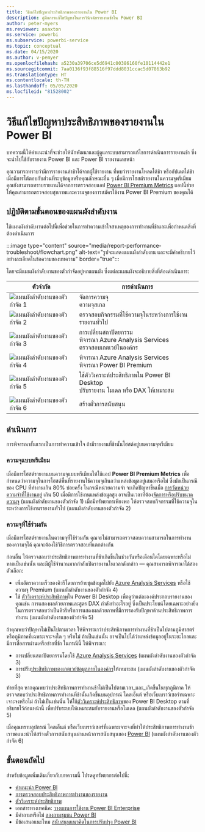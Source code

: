 ```yaml
---
title: วิธีแก้ไขปัญหาประสิทธิภาพของรายงานใน Power BI
description: คู่มือการแก้ไขปัญหาในการวินิจฉัยรายงานช้าใน Power BI
author: peter-myers
ms.reviewer: asaxton
ms.service: powerbi
ms.subservice: powerbi-service
ms.topic: conceptual
ms.date: 04/15/2020
ms.author: v-pemyer
ms.openlocfilehash: a5230a39706ce5d6941c00386160fe10114442e1
ms.sourcegitcommit: 7aa0136f93f88516f97ddd8031ccac5d07863b92
ms.translationtype: HT
ms.contentlocale: th-TH
ms.lasthandoff: 05/05/2020
ms.locfileid: "81528002"
---
```

# <a name="troubleshoot-report-performance-in-power-bi"></a>วิธีแก้ไขปัญหาประสิทธิภาพของรายงานใน Power BI

บทความนี้ให้คำแนะนำที่จะช่วยให้นักพัฒนาและผู้ดูแลระบบสามารถแก้ไขการดำเนินการรายงานช้า ซึ่งจะนำไปใช้กับรายงาน Power BI และ Power BI รายงานเลขหน้า

คุณวามารถทราบว่ามีการรายงานล่าช้าได้จากผู้ใช้รายงาน ที่พบว่ารายงานโหลดได้ช้า หรืออัปเดตได้ช้า เมื่อมีการโต้ตอบกับส่วนที่ระบุข้อมูลหรือคุณลักษณะอื่น ๆ เมื่อมีการโฮสต์รายงานในความจุพรีเมียม คุณยังสามารถทราบรายงานได้จากการตรวจสอบแอป [Power BI Premium Metrics](../service-admin-premium-monitor-capacity.md) แอปนี้ช่วยให้คุณสามารถตรวจสอบสุขภาพและความจุของการสมัครใช้งาน Power BI Premium ของคุณได้

## <a name="follow-flowchart-steps"></a>ปฏิบัติตามขั้นตอนของแผนผังลำดับงาน

ใช้แผนผังลำดับงานต่อไปนี้เพื่อช่วยในการทำความเข้าใจสาเหตุของการทำงานที่ช้าและเพื่อกำหนดสิ่งที่ต้องดำเนินการ

:::image type="content" source="media/report-performance-troubleshoot/flowchart.png" alt-text="รูปจะแสดงแผนผังลำดับงาน และจะมีคำอธิบายไว้อย่างละเอียดในข้อความของบทความ" border="true":::

โดยจะมีแผนผังลำดับงานของตัวกำจัดอยู่หกแผนผัง ซึ่งแต่ละแผนผังจะอธิบายสิ่งที่ต้องดำเนินการ:

|ตัวจำกัด|การดำเนินการ|
|---------|---------|
|![แผนผังลำดับงานของตัวกำจัด 1](media/common/icon-01-red-30x30.png)|จัดการความจุ<br />ความจุสเกล |
|![แผนผังลำดับงานของตัวกำจัด 2](media/common/icon-02-red-30x30.png)|ตรวจสอบกิจกรรมที่ใช้ความจุในระหว่างการใช้งานรายงานทั่วไป|
|![แผนผังลำดับงานของตัวกำจัด 3](media/common/icon-03-red-30x30.png)|การเปลี่ยนสถาปัตยกรรม<br />พิจารณา Azure Analysis Services<br />ตรวจสอบเกตเวย์ในองค์กร|
|![แผนผังลำดับงานของตัวกำจัด 4](media/common/icon-04-red-30x30.png)|พิจารณา Azure Analysis Services<br />พิจารณา Power BI Premium|
|![แผนผังลำดับงานของตัวกำจัด 5](media/common/icon-05-red-30x30.png)|ใช้ตัววิเคราะห์ประสิทธิภาพใน Power BI Desktop<br />ปรับรายงาน โมเดล หรือ DAX ให้เหมาะสม|
|![แผนผังลำดับงานของตัวกำจัด 6](media/common/icon-06-red-30x30.png)|สร้างตั๋วการสนับสนุน|

## <a name="take-action"></a>ดำเนินการ

การพิจารณาขั้นแรกเป็นการทำความเข้าใจ ถ้ามีรายงานที่ช้านั้นโฮสต์อยู่บนความจุพรีเมียม

### <a name="premium-capacity"></a>ความจุแบบพรีเมียม

เมื่อมีการโฮสต์รายงานบนความจุแบบพรีเมียมให้ใช้แอป **Power BI Premium Metrics** เพื่อกำหนดว่าความจุในการโฮสต์พื้นที่รายงานใช้ความจุเกินกว่าแหล่งข้อมูลอยู่เสมอหรือไม่ ซึ่งมักเป็นกรณีของ CPU ที่ทำงานเกิน 80% บ่อยครั้ง ในกรณีหน่วยความจำ จะเกิดปัญหาขึ้นเมื่อ [การวัดหน่วยความจำที่ใช้งานอยู่](../service-premium-metrics-app.md#the-active-memory-metric) เกิน 50 เมื่อมีการใช้งานแหล่งข้อมูลสูง อาจเป็นเวลาที่ต้อง[จัดการหรือปรับขนาดความจุ](../service-admin-premium-manage.md) (แผนผังลำดับงานของตัวกำจัด 1) เมื่อมีทรัพยากรเพียงพอ ให้ตรวจสอบกิจกรรมที่ใช้ความจุในระหว่างการใช้งานรายงานทั่วไป (แผนผังลำดับงานของตัวกำจัด 2)

### <a name="shared-capacity"></a>ความจุที่ใช้ร่วมกัน

เมื่อมีการโฮสต์รายงานในความจุที่ใช้ร่วมกัน คุณจะไม่สามารถตรวจสอบความสามารถในการทำงานของความจุได้ คุณจะต้องใช้วิธีการตรวจสอบที่แตกต่างกัน

ก่อนอื่น ให้ตรวจสอบว่าประสิทธิภาพการทำงานที่ช้าเกิดขึ้นในช่วงวันหรือเดือนใดโดยเฉพาะหรือไม่ หากเป็นเช่นนั้น และมีผู้ใช้จำนวนมากกำลังเปิดรายงานในเวลาดังกล่าว — คุณสามารถพิจารณาได้สองตัวเลือก:

- เพิ่มอัตราความเร็วของคิวรีโดยการย้ายชุดข้อมูลไปยัง [Azure Analysis Services](/azure/analysis-services/analysis-services-overview) หรือใช้ความจุ Premium (แผนผังลำดับงานของตัวกำจัด 4)
- ใช้ [ตัววิเคราะห์ประสิทธิภาพ](../desktop-performance-analyzer.md)ใน Power BI Desktop เพื่อดูว่าแต่ละองค์ประกอบรายงานของคุณเช่น การแสดงผลด้วยภาพและสูตร DAX กำลังทำอะไรอยู่ ซึ่งเป็นประโยชน์โดยเฉพาะอย่างยิ่งในการตรวจสอบว่าเป็นคิวรีหรือการแสดงผลด้วยภาพที่มีการรองรับปัญหาด้านประสิทธิภาพการทำงาน (แผนผังลำดับงานของตัวกำจัด 5)

ถ้าคุณพบว่าปัญหาไม่เป็นไปตามเวลา ให้พิจารณาว่าประสิทธิภาพการทำงานที่ช้าเป็นไปตามภูมิศาสตร์หรือภูมิภาคที่เฉพาะเจาะจงใด ๆ หรือไม่ ถ้าเป็นเช่นนั้น อาจเป็นไปได้ว่าแหล่งข้อมูลอยู่ในระยะไกลและมีการสื่อสารผ่านเครือข่ายที่ช้า ในกรณีนี้ ให้พิจารณา:

- การเปลี่ยนสถาปัตยกรรมโดยใช้ [Azure Analysis Services](/azure/analysis-services/analysis-services-overview) (แผนผังลำดับงานของตัวกำจัด 3)
- การปรับ[ประสิทธิภาพของเกตเวย์ข้อมูลภายในองค์กร](/data-integration/gateway/service-gateway-performance)ให้เหมาะสม (แผนผังลำดับงานของตัวกำจัด 3)

ท้ายที่สุด หากคุณพบว่าประสิทธิภาพการทำงานช้าไม่เป็นไปตามเวลา_และ_เกิดขึ้นในทุกภูมิภาค ให้ตรวจสอบว่าประสิทธิภาพการทำงานที่ช้านั้นเกิดขึ้นบนอุปกรณ์ ไคลเอ็นต์ หรือเว็บเบราว์เซอร์ทเฉพาะเจาะจงหรือไม่ ถ้าไม่เป็นเช่นนั้น ให้ใช้[ตัววิเคราะห์ประสิทธิภาพ](../desktop-performance-analyzer.md)ของ Power BI Desktop ตามที่อธิบายไว้ก่อนหน้านี้ เพื่อปรับระบบให้เหมาะสมกับรายงานหรือโมเดล (แผนผังลำดับงานของตัวกำจัด 5)

เมื่อคุณทราบอุปกรณ์ ไคลเอ็นต์ หรือเว็บเบราว์เซอร์ที่เฉพาะเจาะจงที่ทำให้ประสิทธิภาพการทำงานช้า เราขอแนะนำให้สร้างตั๋วการสนับสนุนผ่านหน้าการสนับสนุนของ [Power BI](https://powerbi.microsoft.com/support/) (แผนผังลำดับงานของตัวกำจัด 6)

## <a name="next-steps"></a>ขั้นตอนถัดไป

สำหรับข้อมูลเพิ่มเติมเกี่ยวกับบทความนี้ โปรดดูทรัพยากรต่อไปนี้:

- [คำแนะนำ Power BI](index.yml)
- [การตรวจสอบประสิทธิภาพการทำงานของรายงาน](monitor-report-performance.md)
- [ตัววิเคราะห์ประสิทธิภาพ](../desktop-performance-analyzer.md)
- เอกสารทางเทคนิค: [วางแผนการใช้งาน Power BI Enterprise](https://go.microsoft.com/fwlink/?linkid=2057861)
- มีคำถามหรือไม่ [ลองถามชุมชน Power BI](https://community.powerbi.com/)
- มีข้อเสนอแนะไหม [สนับสนุนแนวคิดในการปรับปรุง Power BI](https://ideas.powerbi.com/)
